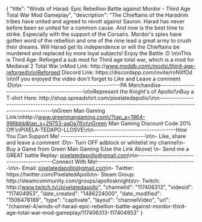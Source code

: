 {
    "title": "Winds of Harad: Epic Rebellion Battle against Mordor  - Third Age Total War Mod Gameplay",
    "description": "The Chieftains of the Haradrim tribes have united and agreed to revolt against Sauron.  Harad has never before been so united for a common cause.  And now is the best time to strike.  Especially with the support of the Corsairs.  Mordor's spies have gotten word of the rebellion and one of the nine lead a great army to crush their dreams.  Will Harad get its independence or will the Chieftains be murdered and replaced by more loyal subjects!  Enjoy the Battle :D \n\nThis is Third Age: Reforged a sub mod for Third age total war, which is a mod for Medieval 2 Total War.\nMod Link: http:\/\/www.moddb.com\/mods\/third-age-reforged\n\nReforged Discord Link: https:\/\/discordapp.com\/invite\/rnNXfDd    \n\nIf you enjoyed the video don't forget to Like and Leave a comment :D\n\n-----------------------------------------PA Merchandise----------------------------------------------\n\nRepresent the Knight's of Apollo!\nBuy a T-shirt Here: http:\/\/shop.spreadshirt.com\/pixelatedapollo\/\n\n---------------------------------------------------------------------------------------------------------------\nGreen Man Gaming Link:\nhttp:\/\/www.greenmangaming.com\/?tap_a=1964-996bbb&tap_s=29753-aa0a78\n\nGreen Man Gaming Discount Code 20% Off:\nPIXELA-TEDAPO-LLOSVE\n\n----------------------------------How You Can Support Me! -----------------------------------\n\n- Like, share and leave a comment :D\n- Turn OFF adblock or whitelist my channel\n- Buy a Game from Green Man Gaming (Use the Link Above) \n- Send me a GREAT battle Replay: pixelatedapollo@gmail.com\n\n------------------------------------------Connect With Me!-----------------------------------------\n\n- Email: pixelatedapollo@gmail.com\n- Twitter: https:\/\/twitter.com\/PixelatedApollo\n- Steam Group:  http:\/\/steamcommunity.com\/groups\/apollosknights\n- Twitch: http:\/\/www.twitch.tv\/pixelatedapollo",
    "channelid": "117406313",
    "videoid": "117404953",
    "date_created": "1486224000",
    "date_modified": "1506478189",
    "type": "captivate",
    "layout": "channelVideo",
    "url": "\/channel-4\/winds-of-harad-epic-rebellion-battle-against-mordor-third-age-total-war-mod-gameplay\/117406313-117404953"
}